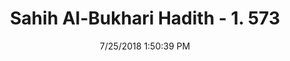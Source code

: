 ---
title        : "Sahih Al-Bukhari Hadith - 1. 573"
date         : 7/25/2018 1:50:39 PM
draft        : false
type         : "hadith"
layout       : "hadith"
BookCode     : "SHB"
VolumeNumber : "1"
HadithNumber : "573"
categories  :  ["Prayer Times-Talking after the 'Isha' prayer"]
tags  :  ["Abu l Minhal"]
---